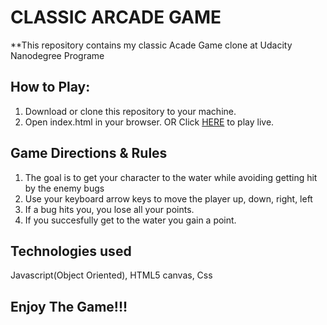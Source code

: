 # CLASSIC ARCADE GAME

**This repository contains my classic Acade Game clone at Udacity Nanodegree Programe

## How to Play:
1. Download or clone this repository to your machine.
2. Open index.html in your browser.
OR
Click [HERE](https://ushie-sylvester.github.io/) to play live.

## Game Directions & Rules
1. The goal is to get your character to the water while avoiding getting hit by the enemy bugs
2. Use your keyboard arrow keys to move the player up, down, right, left
3.  If a bug hits you, you lose all your points.
4. If you succesfully get to the water you gain a point.

## Technologies used
Javascript(Object Oriented), HTML5 canvas, Css

## Enjoy The Game!!!
